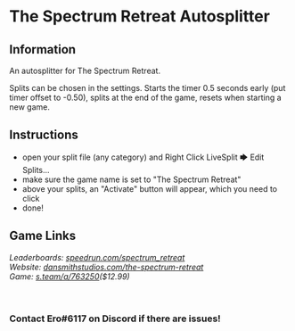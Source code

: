 # The Spectrum Retreat Autosplitter
## Information
An autosplitter for The Spectrum Retreat.

Splits can be chosen in the settings. Starts the timer 0.5 seconds early (put timer offset to -0.50), splits at the end of the game, resets when starting a new game.
## Instructions
* open your split file (any category) and Right Click LiveSplit 🡆 Edit Splits...
* make sure the game name is set to "The Spectrum Retreat"
* above your splits, an "Activate" button will appear, which you need to click
* done!
## Game Links
*Leaderboards: [speedrun.com/spectrum_retreat](https://speedrun.com/spectrum_retreat)*  
*Website: [dansmithstudios.com/the-spectrum-retreat](https://dansmithstudios.com/the-spectrum-retreat)*  
*Game: [s.team/a/763250](https://s.team/a/763250)($12.99)*
​  
​  
​
### Contact Ero#6117 on Discord if there are issues!

